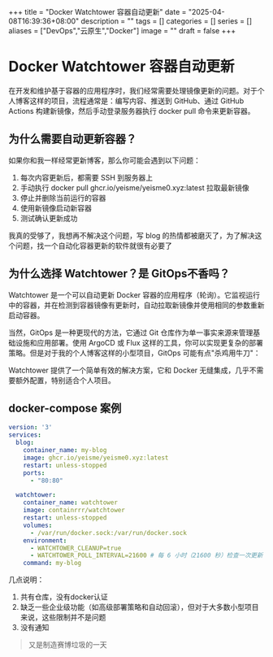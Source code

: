 +++
title = "Docker Watchtower 容器自动更新"
date = "2025-04-08T16:39:36+08:00"
description = ""
tags = []
categories = []
series = []
aliases = ["DevOps","云原生","Docker"]
image = ""
draft = false
+++
# Docker Watchtower 容器自动更新

在开发和维护基于容器的应用程序时，我们经常需要处理镜像更新的问题。对于个人博客这样的项目，流程通常是：编写内容、推送到 GitHub、通过 GitHub Actions 构建新镜像，然后手动登录服务器执行 docker pull 命令来更新容器。

## 为什么需要自动更新容器？

如果你和我一样经常更新博客，那么你可能会遇到以下问题：

1. 每次内容更新后，都需要 SSH 到服务器上
2. 手动执行 docker pull ghcr.io/yeisme/yeisme0.xyz:latest 拉取最新镜像
3. 停止并删除当前运行的容器
4. 使用新镜像启动新容器
5. 测试确认更新成功

我真的受够了，我想再不解决这个问题，写 blog 的热情都被磨灭了，为了解决这个问题，找一个自动化容器更新的软件就很有必要了

## 为什么选择 Watchtower？是 GitOps不香吗？

Watchtower 是一个可以自动更新 Docker 容器的应用程序（轮询）。它监视运行中的容器，并在检测到容器镜像有更新时，自动拉取新镜像并使用相同的参数重新启动容器。

当然，GitOps 是一种更现代的方法，它通过 Git 仓库作为单一事实来源来管理基础设施和应用部署。使用 ArgoCD 或 Flux 这样的工具，你可以实现更复杂的部署策略。但是对于我的个人博客这样的小型项目，GitOps 可能有点"杀鸡用牛刀"：

Watchtower 提供了一个简单有效的解决方案，它和 Docker 无缝集成，几乎不需要额外配置，特别适合个人项目。

## docker-compose 案例

```yaml
version: '3'
services:
  blog:
    container_name: my-blog
    image: ghcr.io/yeisme/yeisme0.xyz:latest
    restart: unless-stopped
    ports:
      - "80:80"

  watchtower:
    container_name: watchtower
    image: containrrr/watchtower
    restart: unless-stopped
    volumes:
      - /var/run/docker.sock:/var/run/docker.sock
    environment:
      - WATCHTOWER_CLEANUP=true
      - WATCHTOWER_POLL_INTERVAL=21600 # 每 6 小时（21600 秒）检查一次更新
    command: my-blog
```

几点说明：

1. 共有仓库，没有docker认证
2. 缺乏一些企业级功能（如高级部署策略和自动回滚），但对于大多数小型项目来说，这些限制并不是问题
3. 没有通知

> 又是制造赛博垃圾的一天
